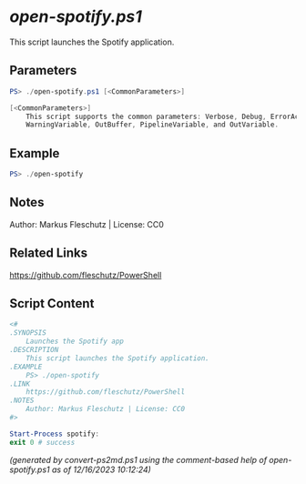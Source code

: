 *open-spotify.ps1*
================

This script launches the Spotify application.

Parameters
----------
```powershell
PS> ./open-spotify.ps1 [<CommonParameters>]

[<CommonParameters>]
    This script supports the common parameters: Verbose, Debug, ErrorAction, ErrorVariable, WarningAction, 
    WarningVariable, OutBuffer, PipelineVariable, and OutVariable.
```

Example
-------
```powershell
PS> ./open-spotify

```

Notes
-----
Author: Markus Fleschutz | License: CC0

Related Links
-------------
https://github.com/fleschutz/PowerShell

Script Content
--------------
```powershell
<#
.SYNOPSIS
	Launches the Spotify app
.DESCRIPTION
	This script launches the Spotify application.
.EXAMPLE
	PS> ./open-spotify
.LINK
	https://github.com/fleschutz/PowerShell
.NOTES
	Author: Markus Fleschutz | License: CC0
#>

Start-Process spotify:
exit 0 # success
```

*(generated by convert-ps2md.ps1 using the comment-based help of open-spotify.ps1 as of 12/16/2023 10:12:24)*
